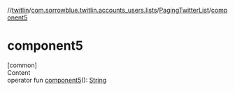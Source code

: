 //[twitlin](../../index.md)/[com.sorrowblue.twitlin.accounts_users.lists](../index.md)/[PagingTwitterList](index.md)/[component5](component5.md)



# component5  
[common]  
Content  
operator fun [component5](component5.md)(): [String](https://kotlinlang.org/api/latest/jvm/stdlib/kotlin/-string/index.html)  



